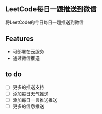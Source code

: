 ## LeetCode每日一题推送到微信

将LeetCode的今日每日一题推送到微信

## Features

- 可部署在云服务
- 通过微信推送

## to do

- [ ] 更多的推送支持
- [ ] 添加每日天气推送
- [ ] 添加每日一言推送推送
- [ ] 更多的信息推送
